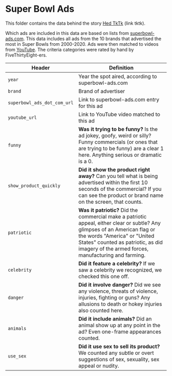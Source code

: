 # Super Bowl Ads

This folder contains the data behind the story [Hed TkTk](http://fivethirtyeight.com/) (link tktk).

Which ads are included in this data are based on lists from [superbowl-ads.com](https://superbowl-ads.com/). This data includes all ads from the 10 brands that advertised the most in Super Bowls from 2000-2020. Ads were then matched to videos from [YouTube](https://youtube.com). The criteria categories were rated by hand by FiveThirtyEight-ers.

Header | Definition
---|---------
`year` | Year the spot aired, according to superbowl-ads.com
`brand` | Brand of advertiser
`superbowl_ads_dot_com_url` | Link to superbowl-ads.com entry for this ad
`youtube_url` | Link to YouTube video matched to this ad
`funny` | **Was it trying to be funny?** Is the ad jokey, goofy, weird or silly? Funny commercials (or ones that are trying to be funny) are a clear 1 here. Anything serious or dramatic is a 0.
`show_product_quickly` | **Did it show the product right away?** Can you tell what is being advertised within the first 10 seconds of the commercial? If you can see the product or brand name on the screen, that counts.
`patriotic` | **Was it patriotic?** Did the commercial make a patriotic appeal, either clear or subtle? Any glimpses of an American flag or the words "America" or "United States" counted as patriotic, as did imagery of the armed forces, manufacturing and farming.
`celebrity` | **Did it feature a celebrity?** If we saw a celebrity we recognized, we checked this one off.
`danger` | **Did it involve danger?** Did we see any violence, threats of violence, injuries, fighting or guns? Any allusions to death or hokey injuries also counted here.
`animals` | **Did it include animals?** Did an animal show up at any point in the ad? Even one-frame appearances counted.
`use_sex` | **Did it use sex to sell its product?** We counted any subtle or overt suggestions of sex, sexuality, sex appeal or nudity.
